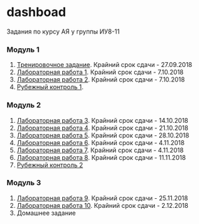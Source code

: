 # dashboad
Задания по курсу АЯ у группы ИУ8-11

### Модуль 1
1. [Тренировочное задание](https://classroom.github.com/a/J-dNYuEp). Крайний срок сдачи - 27.09.2018
1. [Лабораторная работа 1](https://classroom.github.com/a/xlw20pCh). Крайний срок сдачи - 7.10.2018
1. [Лабораторная работа 2](https://classroom.github.com/a/2X6V_aUg). Крайний срок сдачи - 7.10.2018
1. [Рубежный контроль 1]().

### Модуль 2
1. [Лабораторная работа 3](https://classroom.github.com/a/_RQsQRk1). Крайний срок сдачи - 14.10.2018
1. [Лабораторная работа 4](https://classroom.github.com/a/TcNNcoUZ). Крайний срок сдачи - 21.10.2018
1. [Лабораторная работа 5](https://classroom.github.com/a/LDw_ex7S). Крайний срок сдачи - 28.10.2018
1. [Лабораторная работа 6](https://classroom.github.com/a/MDvVUn1u). Крайний срок сдачи - 4.11.2018
1. [Лабораторная работа 7](https://classroom.github.com/a/kdMbbZ7Q). Крайний срок сдачи - 4.11.2018
1. [Лабораторная работа 8](https://classroom.github.com/a/ZiUQGmfR). Крайний срок сдачи - 11.11.2018
1. [Рубежный контроль 2]()

### Модуль 3
1. [Лабораторная работа 9](https://classroom.github.com/a/iq56isZ-). Крайний срок сдачи - 25.11.2018
1. [Лабораторная работа 10](https://classroom.github.com/a/XuUPZjPo). Крайний срок сдачи - 2.12.2018
1. Домашнее задание

